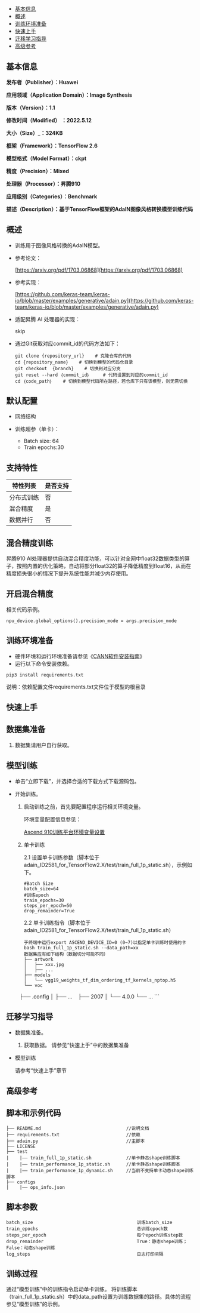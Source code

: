 - [基本信息](#基本信息.md)
- [概述](#概述.md)
- [训练环境准备](#训练环境准备.md)
- [快速上手](#快速上手.md)
- [迁移学习指导](#迁移学习指导.md)
- [高级参考](#高级参考.md)

<h2 id="基本信息.md">基本信息</h2>

**发布者（Publisher）：Huawei**

**应用领域（Application Domain）：Image Synthesis**

**版本（Version）：1.1**

**修改时间（Modified） ：2022.5.12**

**大小（Size）**_**：324KB**

**框架（Framework）：TensorFlow 2.6**

**模型格式（Model Format）：ckpt**

**精度（Precision）：Mixed**

**处理器（Processor）：昇腾910**

**应用级别（Categories）：Benchmark**

**描述（Description）：基于TensorFlow框架的AdaIN图像风格转换模型训练代码**

<h2 id="概述.md">概述</h2>

- 训练用于图像风格转换的AdaIN模型。

- 参考论文：

    [https://arxiv.org/pdf/1703.06868](https://arxiv.org/pdf/1703.06868)

- 参考实现：

    [https://github.com/keras-team/keras-io/blob/master/examples/generative/adain.py](https://github.com/keras-team/keras-io/blob/master/examples/generative/adain.py)

- 适配昇腾 AI 处理器的实现：

    skip

- 通过Git获取对应commit\_id的代码方法如下：

    ```
    git clone {repository_url}    # 克隆仓库的代码
    cd {repository_name}    # 切换到模型的代码仓目录
    git checkout  {branch}    # 切换到对应分支
    git reset --hard ｛commit_id｝     # 代码设置到对应的commit_id
    cd ｛code_path｝    # 切换到模型代码所在路径，若仓库下只有该模型，则无需切换
    ```

## 默认配置<a name="section91661242121611"></a>
-   网络结构

-   训练超参（单卡）：
    -   Batch size: 64
    -   Train epochs:30


## 支持特性<a name="section1899153513554"></a>

| 特性列表   | 是否支持 |
| ---------- | -------- |
| 分布式训练 | 否       |
| 混合精度   | 是       |
| 数据并行   | 否       |


## 混合精度训练<a name="section168064817164"></a>

昇腾910 AI处理器提供自动混合精度功能，可以针对全网中float32数据类型的算子，按照内置的优化策略，自动将部分float32的算子降低精度到float16，从而在精度损失很小的情况下提升系统性能并减少内存使用。

## 开启混合精度<a name="section20779114113713"></a>
相关代码示例。

```
npu_device.global_options().precision_mode = args.precision_mode
```

<h2 id="训练环境准备.md">训练环境准备</h2>

-  硬件环境和运行环境准备请参见《[CANN软件安装指南](https://support.huawei.com/enterprise/zh/ascend-computing/cann-pid-251168373?category=installation-update)》
-  运行以下命令安装依赖。
```
pip3 install requirements.txt
```
说明：依赖配置文件requirements.txt文件位于模型的根目录


<h2 id="快速上手.md">快速上手</h2>

## 数据集准备<a name="section361114841316"></a>

1. 数据集请用户自行获取。

## 模型训练<a name="section715881518135"></a>
- 单击“立即下载”，并选择合适的下载方式下载源码包。
- 开始训练。

    1. 启动训练之前，首先要配置程序运行相关环境变量。

       环境变量配置信息参见：

          [Ascend 910训练平台环境变量设置](https://gitee.com/ascend/modelzoo/wikis/Ascend%20910%E8%AE%AD%E7%BB%83%E5%B9%B3%E5%8F%B0%E7%8E%AF%E5%A2%83%E5%8F%98%E9%87%8F%E8%AE%BE%E7%BD%AE?sort_id=3148819)


    2. 单卡训练

        2.1 设置单卡训练参数（脚本位于 adain_ID2581_for_TensorFlow2.X/test/train_full_1p_static.sh），示例如下。


        ```
        #Batch Size
        batch_size=64
        #训练epoch
        train_epochs=30
        steps_per_epoch=50
        drop_remainder=True
        ```

        2.2 单卡训练指令（脚本位于adain_ID2581_for_TensorFlow2.X/test/train_full_1p_static.sh）

        ```
        于终端中运行export ASCEND_DEVICE_ID=0 (0~7)以指定单卡训练时使用的卡
        bash train_full_1p_static.sh --data_path=xx
        数据集应有如下结构（数据切分可能不同）
        ├── artwork
        │   ├── xxx.jpg
        │   ├── ...
        ├── models
        │   └── vgg19_weights_tf_dim_ordering_tf_kernels_nptop.h5
        └── voc
            ├── .config
            │   ├── ...
            ├── 2007
            │   └── 4.0.0
                    └── ...
        ```

<h2 id="迁移学习指导.md">迁移学习指导</h2>

- 数据集准备。

    1.  获取数据。
        请参见“快速上手”中的数据集准备

- 模型训练

    请参考“快速上手”章节

<h2 id="高级参考.md">高级参考</h2>

## 脚本和示例代码<a name="section08421615141513"></a>

    ├── README.md                                //说明文档
    ├── requirements.txt                         //依赖
    ├── adain.py                                 //主脚本
    ├── LICENSE
    ├── test
    |    |—— train_full_1p_static.sh             //单卡静态shape训练脚本
    |    |—— train_performance_1p_static.sh      //单卡静态shape训练脚本
    |    |—— train_performance_1p_dynamic.sh     //当前不支持单卡动态shape训练脚本
    ├── configs
    |    |—— ops_info.json

## 脚本参数<a name="section6669162441511"></a>

```
batch_size                                       训练batch_size
train_epochs                                     总训练epoch数
steps_per_epoch                                  每个epoch训练step数
drop_remainder                                   True：静态shepe训练； False：动态shape训练
log_steps                                        日志打印间隔
```

## 训练过程<a name="section1589455252218"></a>

通过“模型训练”中的训练指令启动单卡训练。
将训练脚本（train_full_1p_static.sh）中的data_path设置为训练数据集的路径。具体的流程参见“模型训练”的示例。
